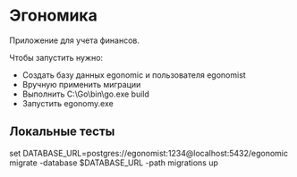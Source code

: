 # Эгономика

Приложение для учета финансов.

Чтобы запустить нужно:
- Создать базу данных egonomic и пользователя egonomist
- Вручную применить миграции
- Выполнить C:\Go\bin\go.exe build
- Запустить egonomy.exe

## Локальные тесты
set DATABASE_URL=postgres://egonomist:1234@localhost:5432/egonomic
migrate -database $DATABASE_URL -path migrations up